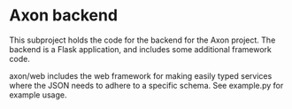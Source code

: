 # Axon backend

This subproject holds the code for the backend for the Axon project. The backend is a Flask application, and includes some additional framework code.

axon/web includes the web framework for making easily typed services where the JSON needs to adhere to a specific schema. See example.py for example usage.
